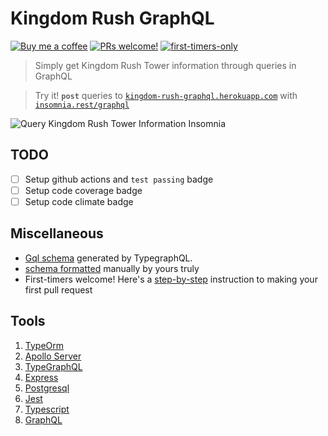 # Kingdom Rush GraphQL

[![Buy me a coffee](https://img.shields.io/badge/Buy%20me%20-coffee!-orange.svg?logo=buy-me-a-coffee&color=795548)](https://ko-fi.com/minimithi)
[![PRs welcome!](https://img.shields.io/badge/contributions-welcome-orange.svg?style=flat)](https://github.com/mithi/kingdom-rush-graphql/issues/78)
[![first-timers-only](https://img.shields.io/badge/first--timers--only-friendly-blueviolet.svg?style=flat)](https://github.com/mithi/kingdom-rush-graphql/blob/main/docs/GOOD_FIRST_ISSUE.md)

> Simply get Kingdom Rush Tower information through queries in GraphQL

> Try it! **`post`** queries to [`kingdom-rush-graphql.herokuapp.com`](http://kingdom-rush-graphql.herokuapp.com/) with [`insomnia.rest/graphql`](https://insomnia.rest/graphql/)

![Query Kingdom Rush Tower Information Insomnia](https://user-images.githubusercontent.com/1670421/98225210-68903e00-1f8f-11eb-910a-00108ba60b96.png)

## TODO

-   [ ] Setup github actions and `test passing` badge
-   [ ] Setup code coverage badge
-   [ ] Setup code climate badge

## Miscellaneous

-   [Gql schema](./docs/schema.gql) generated by TypegraphQL.
-   [schema formatted](./docs/FORMATTED_SCHEMA.md) manually by yours truly
-   First-timers welcome! Here's a [step-by-step](./docs/GOOD_FIRST_ISSUE.md) instruction to making your first pull request

## Tools

1. [TypeOrm](https://typeorm.io/#/)
2. [Apollo Server](https://www.apollographql.com/)
3. [TypeGraphQL](https://typegraphql.com/)
4. [Express](https://expressjs.com/)
5. [Postgresql](https://www.postgresql.org/)
6. [Jest](https://jestjs.io/)
7. [Typescript](https://www.typescriptlang.org/)
8. [GraphQL](https://graphql.org/)
